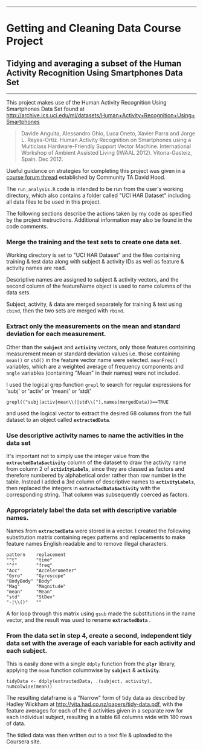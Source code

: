 ***
# Getting and Cleaning Data Course Project
## Tidying and averaging a subset of the Human Activity Recognition Using Smartphones Data Set
***

This project makes use of the Human Activity Recognition Using Smartphones Data Set found at <http://archive.ics.uci.edu/ml/datasets/Human+Activity+Recognition+Using+Smartphones> 

> Davide Anguita, Alessandro Ghio, Luca Oneto, Xavier Parra and Jorge L. Reyes-Ortiz. Human Activity Recognition on Smartphones using a Multiclass Hardware-Friendly Support Vector Machine. International Workshop of Ambient Assisted Living (IWAAL 2012). Vitoria-Gasteiz, Spain. Dec 2012.

Useful guidance on strategies for completing this project was given in a [course forum thread](https://class.coursera.org/getdata-010/forum/thread?thread_id=49) established by Community TA David Hood. 

The `run_analysis.R` code is intended to be run from the user's working directory, which also contains a folder called "UCI HAR Dataset" including all data files to be used in this project.

The following sections describe the actions taken by my code as specified by the project instructions.  Additional information may also be found in the code comments.

### Merge the training and the test sets to create one data set.

Working directory is set to "UCI HAR Dataset" and the files containing training & test data along with subject & activity IDs as well as feature & activity names are read.

Descriptive names are assigned to subject & activity vectors, and the second column of the featureName object is used to name columns of the data sets.

Subject, activity, & data are merged separately for training & test using `cbind`, then the two sets are merged with `rbind`. 
    
### Extract only the measurements on the mean and standard deviation for each measurement. 

Other than the **`subject`** and **`activity`** vectors, only those features containing measurement mean or standard deviation values i.e. those containing `mean()` or `std()` in the feature vector name were selected.  `meanFreq()` variables, which are a weighted average of frequency components and `angle` variables (containing "Mean" in their names) were not included. 

I used the logical grep function `grepl` to search for regular expressions for 'subj' or 'activ' or 'mean(' or 'std('

`grepl(("subj|activ|mean\\(|std\\("),names(mergedData))==TRUE`

and used the logical vector to extract the desired 68 columns from the full dataset to an object called **`extractedData`**. 

### Use descriptive activity names to name the activities in the data set

It's important not to simply use the integer value from the **`extractedData$activity`** column of the dataset to draw the activity name from column 2 of **`activityLabels`**, since they are classed as factors and therefore numbered by alphabetical order rather than row number in the table.  Instead I added a 3rd column of descriptive names to **`activityLabels`**, then replaced the integers in **`extractedData$activity`** with the corresponding string.  That column was subsequently coerced as factors.


### Appropriately label the data set with descriptive variable names. 

Names from **`extractedData`** were stored in a vector.  I created the following substitution matrix containing regex patterns and replacements to make feature names English readable and to remove illegal characters.

    pattern    replacement    
    "^t"       "time"         
    "^f"       "freq"         
    "Acc"      "Accelerometer"
    "Gyro"     "Gyroscope"    
    "BodyBody" "Body"         
    "Mag"      "Magnitude"    
    "mean"     "Mean"         
    "std"      "StDev"        
    "-|\\()"   ""             

A for loop through this matrix using `gsub` made the substitutions in the name vector, and the result was used to rename **`extractedData`** .

### From the data set in step 4, create a second, independent tidy data set with the average of each variable for each activity and each subject.

This is easily done with a single `ddply` function from the **`plyr`** library, applying the `mean` function columnwise by **`subject`** & **`activity`**.

`tidyData <- ddply(extractedData, .(subject, activity), numcolwise(mean))`

The resulting dataframe is a "Narrow" form of tidy data as described by Hadley Wickham at <http://vita.had.co.nz/papers/tidy-data.pdf>, with the feature averages for each of the 6 activities given in a separate row for each individual subject, resulting in a table 68 columns wide with 180 rows of data.

The tidied data was then written out to a text file & uploaded to the Coursera site.
